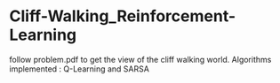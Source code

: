 # Cliff-Walking_Reinforcement-Learning
follow problem.pdf to get the view of the cliff walking world.
Algorithms implemented : Q-Learning and SARSA
